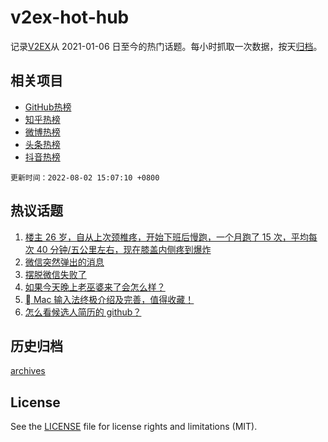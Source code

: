 # v2ex-hot-hub

 记录[V2EX](https://www.v2ex.com/)从 2021-01-06 日至今的热门话题。每小时抓取一次数据，按天[归档](archives)。
 
 ## 相关项目

- [GitHub热榜](https://github.com/snaildev/github-hot-hub)
- [知乎热榜](https://github.com/snaildev/zhihu-hot-hub)
- [微博热榜](https://github.com/snaildev/weibo-hot-hub)
- [头条热榜](https://github.com/snaildev/toutiao-hot-hub)
- [抖音热榜](https://github.com/snaildev/douyin-hot-hub)


 `更新时间：2022-08-02 15:07:10 +0800`

## 热议话题

1. [楼主 26 岁，自从上次颈椎疼，开始下班后慢跑，一个月跑了 15 次，平均每次 40 分钟/五公里左右，现在膝盖内侧疼到爆炸](https://www.v2ex.com/t/870144)
1. [微信突然弹出的消息](https://www.v2ex.com/t/870065)
1. [摆脱微信失败了](https://www.v2ex.com/t/870094)
1. [如果今天晚上老巫婆来了会怎么样？](https://www.v2ex.com/t/870178)
1. [ Mac 输入法终极介绍及完善，值得收藏！](https://www.v2ex.com/t/870030)
1. [怎么看候选人简历的 github？](https://www.v2ex.com/t/870075)

## 历史归档

[archives](archives)

## License

See the [LICENSE](LICENSE) file for license rights and limitations (MIT).
